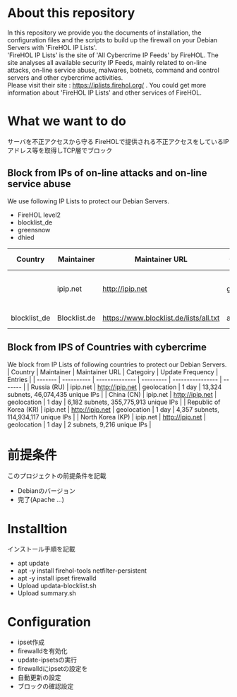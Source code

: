 # About this repository
In this repository we provide you the documents of installation, the configuration files and the scripts to build up the firewall on your Debian Servers with 'FireHOL IP Lists'.  
'FireHOL IP Lists' is the site of 'All Cybercrime IP Feeds' by FireHOL.
The site analyses all available security IP Feeds, mainly related to on-line attacks, on-line service abuse, malwares, botnets, command and control servers and other cybercrime activities.  
Please visit their site : https://iplists.firehol.org/ .
You could get more information about 'FireHOL IP Lists' and other services of FireHOL.

# What we want to do
サーバを不正アクセスから守る
FireHOLで提供される不正アクセスをしているIPアドレス等を取得しTCP層でブロック
## Block from IPs of on-line attacks and on-line service abuse
We use following IP Lists to protect our Debian Servers.
- FireHOL level2
- blocklist_de
- greensnow
- dhied

| Country | Maintainer | Maintainer URL | Categoiry | Update Frequency | Entries |
| ------- | ---------- | -------------- | --------- | ---------------- | ------- |
|  | ipip.net | http://ipip.net | geolocation | 1 day | 13,324 subnets, 46,074,435 unique IPs |
| blocklist_de | Blocklist.de | https://www.blocklist.de/lists/all.txt | attacks | 15 mins | 23,856 unique IPs |


## Block from IPS of Countries with cybercrime
We block from IP Lists of following countries to protect our Debian Servers.
| Country | Maintainer | Maintainer URL | Categoiry | Update Frequency | Entries |
| ------- | ---------- | -------------- | --------- | ---------------- | ------- |
| Russia (RU) | ipip.net | http://ipip.net | geolocation | 1 day | 13,324 subnets, 46,074,435 unique IPs |
| China (CN) | ipip.net | http://ipip.net | geolocation | 1 day | 6,182 subnets, 355,775,913 unique IPs |
| Republic of Korea (KR) | ipip.net | http://ipip.net | geolocation | 1 day | 4,357 subnets, 114,934,117 unique IPs |
| North Korea (KP) | ipip.net | http://ipip.net | geolocation | 1 day | 2 subnets, 9,216 unique IPs |

# 前提条件
このプロジェクトの前提条件を記載
- Debianのバージョン
- 完了(Apache ...)

# Installtion
インストール手順を記載
- apt update
- apt -y install firehol-tools netfilter-persistent
- apt -y install ipset firewalld
- Upload updata-blocklist.sh
- Upload summary.sh

# Configuration
- ipset作成
- firewalldを有効化
- update-ipsetsの実行
- firewalldにipsetの設定を
- 自動更新の設定
- ブロックの確認設定
